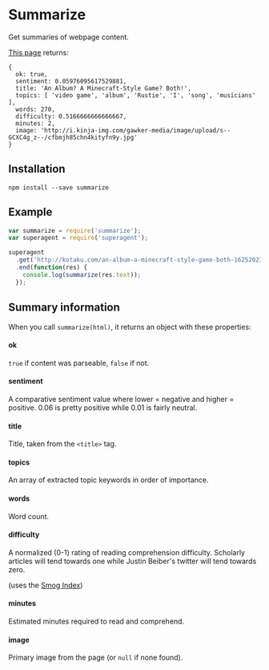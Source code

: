 # Summarize

Get summaries of webpage content.

[This page](http://kotaku.com/an-album-a-minecraft-style-game-both-1625202335) returns:

```
{
  ok: true,
  sentiment: 0.05976095617529881,
  title: 'An Album? A Minecraft-Style Game? Both!',
  topics: [ 'video game', 'album', 'Rustie', 'I', 'song', 'musicians' ],
  words: 270,
  difficulty: 0.5166666666666667,
  minutes: 2,
  image: 'http://i.kinja-img.com/gawker-media/image/upload/s--GCXC4g_z--/cfbmjh85chn4kityfn9y.jpg'
}
```

## Installation

```
npm install --save summarize
```

## Example

```js
var summarize = require('summarize');
var superagent = require('superagent');

superagent
  .get('http://kotaku.com/an-album-a-minecraft-style-game-both-1625202335')
  .end(function(res) {
    console.log(summarize(res.text));
  });
```

## Summary information

When you call `summarize(html)`, it returns an object with these properties:

#### ok

`true` if content was parseable, `false` if not.

#### sentiment

A comparative sentiment value where lower = negative and
higher = positive. 0.06 is pretty positive while 0.01 is fairly neutral.

#### title

Title, taken from the `<title>` tag.

#### topics

An array of extracted topic keywords in order of importance.

#### words

Word count.

#### difficulty

A normalized (0-1) rating of reading comprehension difficulty.
Scholarly articles will tend towards one while Justin Beiber's
twitter will tend towards zero.

(uses the [Smog Index](http://en.wikipedia.org/wiki/SMOG))

#### minutes

Estimated minutes required to read and comprehend.

#### image

Primary image from the page (or `null` if none found).
